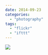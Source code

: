 ```yaml
---
date: 2014-09-23
categories: 
  - "photography"
tags: 
  - "flickr"
  - "ifttt"
---
```


![](https://farm4.staticflickr.com/3895/15304267496_90f7eaa92b_b.jpg)
